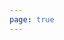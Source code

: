 ```yaml
---
page: true
---
```


<script setup>
import picture3 from './components/picture3.vue'
</script>

<picture3 />
